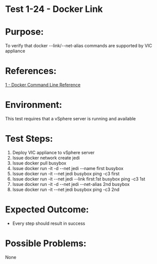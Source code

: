Test 1-24 - Docker Link
=======

# Purpose:
To verify that docker --link/--net-alias commands are supported by VIC appliance

# References:
[1 - Docker Command Line Reference](https://docs.docker.com/engine/reference/commandline/run/)

# Environment:
This test requires that a vSphere server is running and available

# Test Steps:
1. Deploy VIC appliance to vSphere server
2. Issue docker network create jedi
3. Issue docker pull busybox
4. Issue docker run -it -d --net jedi --name first busybox
5. Issue docker run -it --net jedi busybox ping -c3 first
6. Issue docker run -it --net jedi --link first:1st busybox ping -c3 1st
7. Issue docker run -it -d --net jedi --net-alias 2nd busybox
8. Issue docker run -it --net jedi busybox ping -c3 2nd


# Expected Outcome:
* Every step should result in success

# Possible Problems:
None